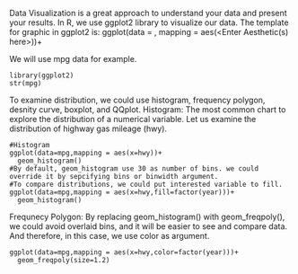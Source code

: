 Data Visualization is a great approach to understand your data and present your results.
In R, we use ggplot2 library to visualize our data. The template for graphic in ggplot2 is:
ggplot(data = <Enter Data Here>, mapping = aes(<Enter Aesthetic(s) here>))+ 
        <Enter geom function here>

We will use mpg data for example.
```
library(ggplot2)
str(mpg)
```

To examine distribution, we could use histogram, frequency polygon, desnity curve, boxplot, and QQplot.
Histogram: The most common chart to explore the distribution of a numerical variable.
Let us examine the distribution of highway gas mileage (hwy). 

```
#Histogram
ggplot(data=mpg,mapping = aes(x=hwy))+
  geom_histogram()
#By default, geom_histogram use 30 as number of bins. we could override it by sepcifying bins or binwidth argument.
#To compare distributions, we could put interested variable to fill.
ggplot(data=mpg,mapping = aes(x=hwy,fill=factor(year)))+
  geom_histogram() 
```

Frequnecy Polygon: By replacing geom_histogram() with geom_freqpoly(), we could avoid overlaid bins, and it will be easier to see and compare data. And therefore, in this case, we use color as argument. 
```
ggplot(data=mpg,mapping = aes(x=hwy,color=factor(year)))+
  geom_freqpoly(size=1.2)
```
